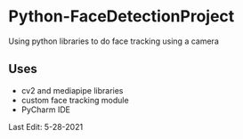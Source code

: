 # Python-FaceDetectionProject
Using python libraries to do face tracking using a camera

## Uses
- cv2 and mediapipe libraries
- custom face tracking module
- PyCharm IDE

Last Edit: 5-28-2021
